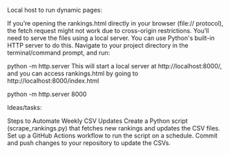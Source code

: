 Local host to run dynamic pages:

If you’re opening the rankings.html directly in your browser (file:// protocol), the fetch request might not work due to cross-origin restrictions. You’ll need to serve the files using a local server.
You can use Python's built-in HTTP server to do this. Navigate to your project directory in the terminal/command prompt, and run:

python -m http.server 
This will start a local server at http://localhost:8000/, and you can access rankings.html by going to http://localhost:8000/index.html


python -m http.server 8000




Ideas/tasks:

Steps to Automate Weekly CSV Updates
Create a Python script (scrape_rankings.py) that fetches new rankings and updates the CSV files.
Set up a GitHub Actions workflow to run the script on a schedule.
Commit and push changes to your repository to update the CSVs.



